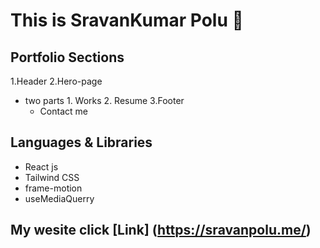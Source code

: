 # This is SravanKumar Polu 🙂


## Portfolio Sections
1.Header
2.Hero-page
- two parts
       1. Works
       2. Resume
3.Footer
  * Contact me


## Languages & Libraries
 * React js
 * Tailwind CSS
 * frame-motion
 * useMediaQuerry
   
## My wesite  click [Link] (https://sravanpolu.me/)
